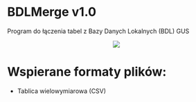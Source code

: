 # BDLMerge v1.0
Program do łączenia tabel z Bazy Danych Lokalnych (BDL) GUS
<p align="center">
<img src="https://i.imgur.com/CklDXIA.png">
</p>

# Wspierane formaty plików:
- Tablica wielowymiarowa (CSV)
